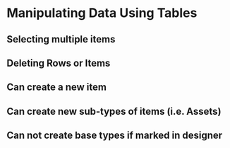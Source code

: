 # Manipulating Data Using Tables
## Selecting multiple items
## Deleting Rows or Items
## Can create a new item
## Can create new sub-types of items (i.e. Assets)
## Can not create base types if marked in designer